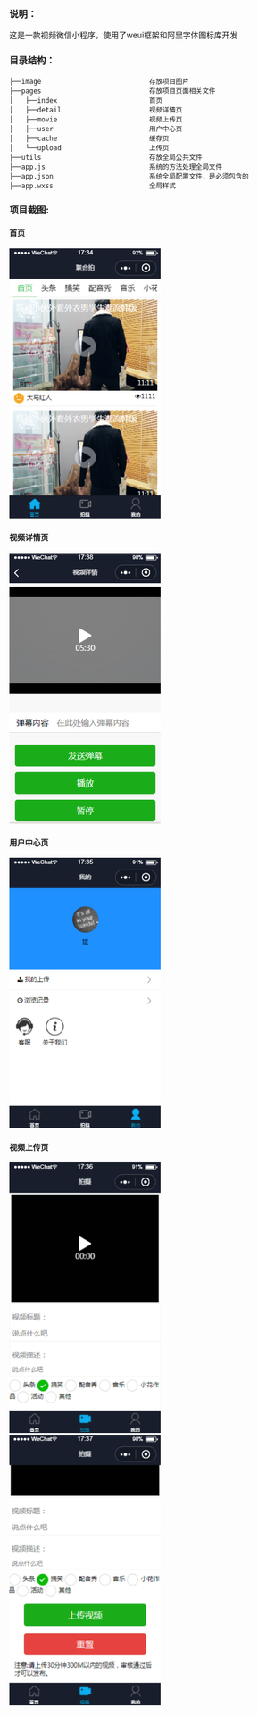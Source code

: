 ### 说明：
这是一款视频微信小程序，使用了weui框架和阿里字体图标库开发

### 目录结构：
```
├──image                           存放项目图片
├──pages                           存放项目页面相关文件
│   ├──index                       首页
│   ├──detail                      视频详情页
│   ├──movie                       视频上传页
│   ├──user                        用户中心页
│   ├──cache                       缓存页
│   └──upload                      上传页
├──utils                           存放全局公共文件
├──app.js                          系统的方法处理全局文件
├──app.json                        系统全局配置文件，是必须包含的
├──app.wxss                        全局样式
```
### 项目截图:
#### 首页
<img src="https://github.com/kangyanbin/wx-pai/blob/master/screenshots/index.png" width="271px" height="485px"/>

#### 视频详情页
<img src="https://github.com/kangyanbin/wx-pai/blob/master/screenshots/detail.png" width="271px" height="485px"/>

#### 用户中心页
<img src="https://github.com/kangyanbin/wx-pai/blob/master/screenshots/user.png" width="271px" height="485px"/>

#### 视频上传页
<img src="https://github.com/kangyanbin/wx-pai/blob/master/screenshots/movie1.png" width="271px" height="485px"/>

<img src="https://github.com/kangyanbin/wx-pai/blob/master/screenshots/movie2.png" width="271px" height="485px"/>
